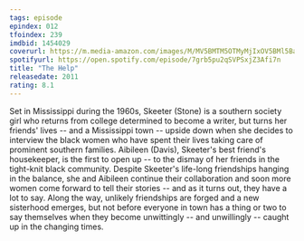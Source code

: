 ```yaml
---
tags: episode
epindex: 012
tfoindex: 239
imdbid: 1454029
coverurl: https://m.media-amazon.com/images/M/MV5BMTM5OTMyMjIxOV5BMl5BanBnXkFtZTcwNzU4MjIwNQ@@._V1_SY300_CR0,0,202,300_.jpg
spotifyurl: https://open.spotify.com/episode/7grb5pu2qSVPSxjZ3Afi7n
title: "The Help"
releasedate: 2011
rating: 8.1
---
```


Set in Mississippi during the 1960s, Skeeter (Stone) is a southern society girl who returns from college determined to become a writer, but turns her friends' lives -- and a Mississippi town -- upside down when she decides to interview the black women who have spent their lives taking care of prominent southern families. Aibileen (Davis), Skeeter's best friend's housekeeper, is the first to open up -- to the dismay of her friends in the tight-knit black community. Despite Skeeter's life-long friendships hanging in the balance, she and Aibileen continue their collaboration and soon more women come forward to tell their stories -- and as it turns out, they have a lot to say. Along the way, unlikely friendships are forged and a new sisterhood emerges, but not before everyone in town has a thing or two to say themselves when they become unwittingly -- and unwillingly -- caught up in the changing times.